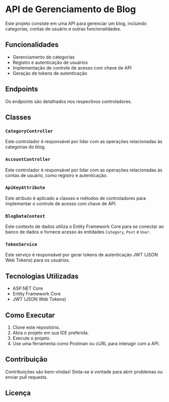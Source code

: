 # API de Gerenciamento de Blog

Este projeto consiste em uma API para gerenciar um blog, incluindo categorias, contas de usuário e outras funcionalidades.

## Funcionalidades

- Gerenciamento de categorias
- Registro e autenticação de usuários
- Implementação de controle de acesso com chave de API
- Geração de tokens de autenticação

## Endpoints

Os endpoints são detalhados nos respectivos controladores.

## Classes

### `CategoryController`

Este controlador é responsável por lidar com as operações relacionadas às categorias do blog.

### `AccountController`

Este controlador é responsável por lidar com as operações relacionadas às contas de usuário, como registro e autenticação.

### `ApiKeyAttribute`

Este atributo é aplicado a classes e métodos de controladores para implementar o controle de acesso com chave de API.

### `BlogDataContext`

Este contexto de dados utiliza o Entity Framework Core para se conectar ao banco de dados e fornece acesso às entidades `Category`, `Post` e `User`.

### `TokenService`

Este serviço é responsável por gerar tokens de autenticação JWT (JSON Web Tokens) para os usuários.

## Tecnologias Utilizadas

- ASP.NET Core
- Entity Framework Core
- JWT (JSON Web Tokens)

## Como Executar

1. Clone este repositório.
2. Abra o projeto em sua IDE preferida.
3. Execute o projeto.
4. Use uma ferramenta como Postman ou cURL para interagir com a API.

## Contribuição

Contribuições são bem-vindas! Sinta-se à vontade para abrir problemas ou enviar pull requests.

## Licença

